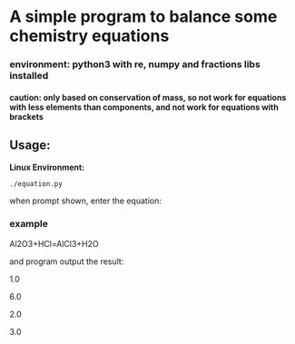 # A simple program to balance some chemistry equations
### environment: python3 with re, numpy and fractions libs installed
#### caution: only based on conservation of mass, so not work for equations with less elements than components, and not work for equations with brackets
## Usage:
**Linux Environment:**
```
./equation.py
```
when prompt shown, enter the equation:
### example
Al2O3+HCl=AlCl3+H2O

and program output the result:

1.0

6.0

2.0

3.0
